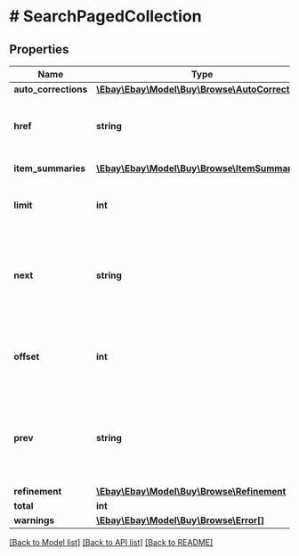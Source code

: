 # # SearchPagedCollection

## Properties

Name | Type | Description | Notes
------------ | ------------- | ------------- | -------------
**auto_corrections** | [**\Ebay\Ebay\Model\Buy\Browse\AutoCorrections**](AutoCorrections.md) |  | [optional]
**href** | **string** | The URI of the current page of results. &lt;br /&gt;&lt;br /&gt;The following example of the &lt;b&gt; search&lt;/b&gt; method returns items 1 thru 5 from the list of items found. &lt;br /&gt;&lt;br /&gt;&lt;code&gt;https://api.ebay.com/buy/v1/item_summary/search?q&#x3D;shirt&amp;limit&#x3D;5&amp;offset&#x3D;0&lt;/code&gt;. | [optional]
**item_summaries** | [**\Ebay\Ebay\Model\Buy\Browse\ItemSummary[]**](ItemSummary.md) | An array of the items on this page. The items are sorted according to the sorting method specified in the request. | [optional]
**limit** | **int** | The value of the &lt;b&gt;limit&lt;/b&gt; parameter submitted in the request, which is the maximum number of items to return on a page, from the result set. A result set is the complete set of items returned by the method. | [optional]
**next** | **string** | The URI for the next page of results. This value is returned if there is an additional page of results to return from the result set. &lt;br /&gt;&lt;br /&gt;The following example of the &lt;b&gt; search&lt;/b&gt; method returns items 5 thru 10 from the list of items found.&lt;br /&gt; &lt;br /&gt;&lt;code&gt;https://api.ebay.com/buy/v1/item_summary/search?query&#x3D;t-shirts&amp;limit&#x3D;5&amp;offset&#x3D;10 &lt;/code&gt; | [optional]
**offset** | **int** | This value indicates the &lt;b&gt;offset&lt;/b&gt; used for current page of items being returned. Assume the initial request used an &lt;b&gt;offset&lt;/b&gt; of &lt;code&gt;0&lt;/code&gt; and a &lt;b&gt;limit&lt;/b&gt; of &lt;code&gt;3&lt;/code&gt;. Then in the first page of results, this value would be &lt;code&gt;0&lt;/code&gt;, and items 1-3 are returned. For the second page, this value is &lt;code&gt;3&lt;/code&gt; and so on. | [optional]
**prev** | **string** | The URI for the previous page of results. This is returned if there is a previous page of results from the result set. &lt;br /&gt;&lt;br /&gt;The following example of the &lt;b&gt; search&lt;/b&gt; method returns items 1 thru 5 from the list of items found, which would be the first set of items returned.&lt;br /&gt; &lt;br /&gt;&lt;code&gt;https://api.ebay.com/buy/v1/item_summary/search?query&#x3D;t-shirts&amp;limit&#x3D;5&amp;offset&#x3D;0&lt;/code&gt; | [optional]
**refinement** | [**\Ebay\Ebay\Model\Buy\Browse\Refinement**](Refinement.md) |  | [optional]
**total** | **int** | The total number of items that match the input criteria. | [optional]
**warnings** | [**\Ebay\Ebay\Model\Buy\Browse\Error[]**](Error.md) | The container with all the warnings for the request. | [optional]

[[Back to Model list]](../../README.md#models) [[Back to API list]](../../README.md#endpoints) [[Back to README]](../../README.md)
